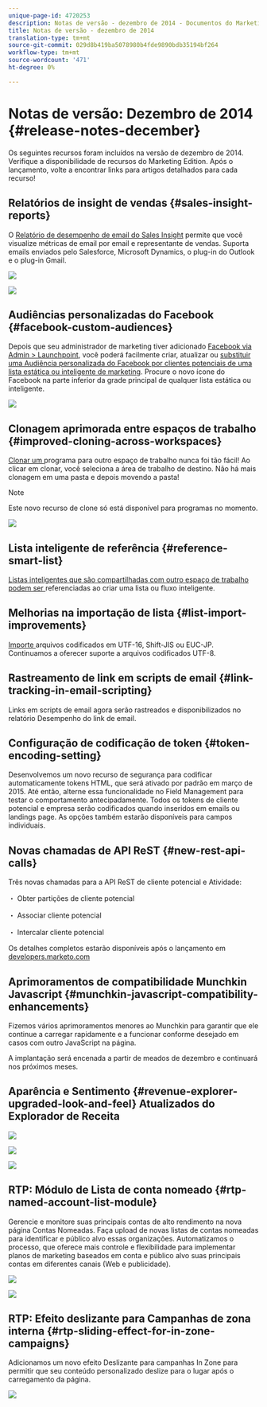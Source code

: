 ```yaml
---
unique-page-id: 4720253
description: Notas de versão - dezembro de 2014 - Documentos do Marketing - Documentação do produto
title: Notas de versão - dezembro de 2014
translation-type: tm+mt
source-git-commit: 029d8b419ba5078980b4fde9890bdb35194bf264
workflow-type: tm+mt
source-wordcount: '471'
ht-degree: 0%

---
```



# Notas de versão: Dezembro de 2014 {#release-notes-december}

Os seguintes recursos foram incluídos na versão de dezembro de 2014. Verifique a disponibilidade de recursos do Marketing Edition. Após o lançamento, volte a encontrar links para artigos detalhados para cada recurso!

## Relatórios de insight de vendas {#sales-insight-reports}

O [Relatório de desempenho de email do Sales Insight](/help/marketo/product-docs/marketo-sales-insight/msi-for-salesforce/features/performance-reports/sales-insight-email-performance-report.md) permite que você visualize métricas de email por email e representante de vendas. Suporta emails enviados pelo Salesforce, Microsoft Dynamics, o plug-in do Outlook e o plug-in Gmail.

![](assets/image2014-12-5-11-3a5-3a46.png)

![](assets/image2014-12-5-11-3a5-3a55.png)

## Audiências personalizadas do Facebook {#facebook-custom-audiences}

Depois que seu administrador de marketing tiver adicionado [Facebook via Admin > Launchpoint](/help/marketo/product-docs/demand-generation/ad-network-integrations/add-facebook-custom-audiences-as-a-launchpoint-service.md), você poderá facilmente criar, atualizar ou [substituir uma Audiência personalizada do Facebook por clientes potenciais de uma lista estática ou inteligente de marketing](/help/marketo/product-docs/demand-generation/facebook/create-a-custom-audience-in-facebook.md). Procure o novo ícone do Facebook na parte inferior da grade principal de qualquer lista estática ou inteligente.

![](assets/image2014-12-5-11-3a6-3a28.png)

## Clonagem aprimorada entre espaços de trabalho {#improved-cloning-across-workspaces}

[Clonar um ](/help/marketo/product-docs/core-marketo-concepts/programs/working-with-programs/clone-a-program.md) programa para outro espaço de trabalho nunca foi tão fácil! Ao clicar em clonar, você seleciona a área de trabalho de destino. Não há mais clonagem em uma pasta e depois movendo a pasta!

>[!NOTE]
>
>Este novo recurso de clone só está disponível para programas no momento.

![](assets/image2014-12-5-11-3a7-3a13.png)

## Lista inteligente de referência {#reference-smart-list}

[Listas inteligentes que são compartilhadas com outro espaço de trabalho podem ser ](/help/marketo/product-docs/core-marketo-concepts/smart-lists-and-static-lists/using-smart-lists/reference-a-list-or-smart-list-across-workspaces.md) referenciadas ao criar uma lista ou fluxo inteligente.

## Melhorias na importação de lista {#list-import-improvements}

[Importe ](/help/marketo/getting-started/quick-wins/import-a-list-of-people.md) arquivos codificados em UTF-16, Shift-JIS ou EUC-JP. Continuamos a oferecer suporte a arquivos codificados UTF-8.

## Rastreamento de link em scripts de email {#link-tracking-in-email-scripting}

Links em scripts de email agora serão rastreados e disponibilizados no relatório Desempenho do link de email.

## Configuração de codificação de token {#token-encoding-setting}

Desenvolvemos um novo recurso de segurança para codificar automaticamente tokens HTML, que será ativado por padrão em março de 2015. Até então, alterne essa funcionalidade no Field Management para testar o comportamento antecipadamente. Todos os tokens de cliente potencial e empresa serão codificados quando inseridos em emails ou landings page. As opções também estarão disponíveis para campos individuais.

## Novas chamadas de API ReST {#new-rest-api-calls}

Três novas chamadas para a API ReST de cliente potencial e Atividade:

・ Obter partições de cliente potencial

・ Associar cliente potencial

・ Intercalar cliente potencial

Os detalhes completos estarão disponíveis após o lançamento em [developers.marketo.com](https://developers.marketo.com/)

## Aprimoramentos de compatibilidade Munchkin Javascript {#munchkin-javascript-compatibility-enhancements}

Fizemos vários aprimoramentos menores ao Munchkin para garantir que ele continue a carregar rapidamente e a funcionar conforme desejado em casos com outro JavaScript na página.

A implantação será encenada a partir de meados de dezembro e continuará nos próximos meses.

## Aparência e Sentimento {#revenue-explorer-upgraded-look-and-feel} Atualizados do Explorador de Receita

![](assets/image2014-12-5-11-3a8-3a4.png)

![](assets/image2014-12-5-11-3a8-3a14.png)

![](assets/image2014-12-5-11-3a8-3a36.png)

## RTP: Módulo de Lista de conta nomeado {#rtp-named-account-list-module}

Gerencie e monitore suas principais contas de alto rendimento na nova página Contas Nomeadas. Faça upload de novas listas de contas nomeadas para identificar e público alvo essas organizações. Automatizamos o processo, que oferece mais controle e flexibilidade para implementar planos de marketing baseados em conta e público alvo suas principais contas em diferentes canais (Web e publicidade).

![](assets/image2014-12-5-11-3a8-3a56.png)

![](assets/image2014-12-5-11-3a9-3a10.png)

## RTP: Efeito deslizante para Campanhas de zona interna {#rtp-sliding-effect-for-in-zone-campaigns}

Adicionamos um novo efeito Deslizante para campanhas In Zone para permitir que seu conteúdo personalizado deslize para o lugar após o carregamento da página.

![](assets/image2014-12-5-11-3a9-3a34.png)
